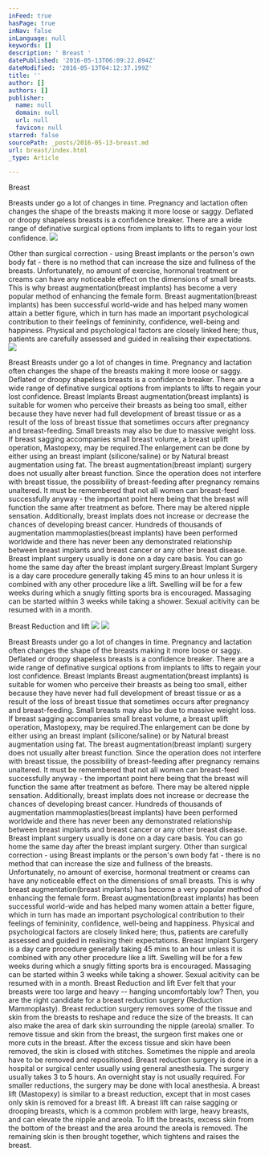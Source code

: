 ```yaml
---
inFeed: true
hasPage: true
inNav: false
inLanguage: null
keywords: []
description: ' Breast '
datePublished: '2016-05-13T06:09:22.894Z'
dateModified: '2016-05-13T04:12:37.199Z'
title: ''
author: []
authors: []
publisher:
  name: null
  domain: null
  url: null
  favicon: null
starred: false
sourcePath: _posts/2016-05-13-breast.md
url: breast/index.html
_type: Article

---
```

Breast 

Breasts under go a lot of changes in time. Pregnancy and lactation often changes the shape of the breasts making it more loose or saggy. Deflated or droopy shapeless breasts is a confidence breaker. There are a wide range of definative surgical options from implants to lifts to regain your lost confidence.
![](https://the-grid-user-content.s3-us-west-2.amazonaws.com/e7632979-772b-4a7a-8f00-01bf6b5b0293.jpg)

Other than surgical correction - using Breast implants or the person's own body fat - there is no method that can increase the size and fullness of the breasts. Unfortunately, no amount of exercise, hormonal treatment or creams can have any noticeable effect on the dimensions of small breasts. This is why breast augmentation(breast implants) has become a very popular method of enhancing the female form. Breast augmentation(breast implants) has been successful world-wide and has helped many women attain a better figure, which in turn has made an important psychological contribution to their feelings of femininity, confidence, well-being and happiness. Physical and psychological factors are closely linked here; thus, patients are carefully assessed and guided in realising their expectations.
![](https://the-grid-user-content.s3-us-west-2.amazonaws.com/91586b34-406d-4989-bbb8-f573d58e9159.jpg)

Breast Breasts under go a lot of changes in time. Pregnancy and lactation often changes the shape of the breasts making it more loose or saggy. Deflated or droopy shapeless breasts is a confidence breaker. There are a wide range of definative surgical options from implants to lifts to regain your lost confidence. Breast Implants Breast augmentation(breast implants) is suitable for women who perceive their breasts as being too small, either because they have never had full development of breast tissue or as a result of the loss of breast tissue that sometimes occurs after pregnancy and breast-feeding. Small breasts may also be due to massive weight loss. If breast sagging accompanies small breast volume, a breast uplift operation, Mastopexy, may be required.The enlargement can be done by either using an breast implant (silicone/saline) or by Natural breast augmentation using fat. The breast augmentation(breast implant) surgery does not usually alter breast function. Since the operation does not interfere with breast tissue, the possibility of breast-feeding after pregnancy remains unaltered. It must be remembered that not all women can breast-feed successfully anyway - the important point here being that the breast will function the same after treatment as before. There may be altered nipple sensation. Additionally, breast implats does not increase or decrease the chances of developing breast cancer. Hundreds of thousands of augmentation mammoplasties(breast implants) have been performed worldwide and there has never been any demonstrated relationship between breast implants and breast cancer or any other breast disease. Breast implant surgery usually is done on a day care basis. You can go home the same day after the breast implant surgery.Breast Implant Surgery is a day care procedure generally taking 45 mins to an hour unless it is combined with any other procedure like a lift. Swelling will be for a few weeks during which a snugly fitting sports bra is encouraged. Massaging can be started within 3 weeks while taking a shower. Sexual acitivity can be resumed with in a month.

Breast Reduction and lift
![](https://the-grid-user-content.s3-us-west-2.amazonaws.com/8de64431-cd8f-40e3-8bd7-82e4dff1326b.jpg)
![](https://the-grid-user-content.s3-us-west-2.amazonaws.com/3f8830e4-4ae8-46cc-9a4d-9b027c7b5494.jpg)

Breast Breasts under go a lot of changes in time. Pregnancy and lactation often changes the shape of the breasts making it more loose or saggy. Deflated or droopy shapeless breasts is a confidence breaker. There are a wide range of definative surgical options from implants to lifts to regain your lost confidence. Breast Implants Breast augmentation(breast implants) is suitable for women who perceive their breasts as being too small, either because they have never had full development of breast tissue or as a result of the loss of breast tissue that sometimes occurs after pregnancy and breast-feeding. Small breasts may also be due to massive weight loss. If breast sagging accompanies small breast volume, a breast uplift operation, Mastopexy, may be required.The enlargement can be done by either using an breast implant (silicone/saline) or by Natural breast augmentation using fat. The breast augmentation(breast implant) surgery does not usually alter breast function. Since the operation does not interfere with breast tissue, the possibility of breast-feeding after pregnancy remains unaltered. It must be remembered that not all women can breast-feed successfully anyway - the important point here being that the breast will function the same after treatment as before. There may be altered nipple sensation. Additionally, breast implats does not increase or decrease the chances of developing breast cancer. Hundreds of thousands of augmentation mammoplasties(breast implants) have been performed worldwide and there has never been any demonstrated relationship between breast implants and breast cancer or any other breast disease. Breast implant surgery usually is done on a day care basis. You can go home the same day after the breast implant surgery. Other than surgical correction - using Breast implants or the person's own body fat - there is no method that can increase the size and fullness of the breasts. Unfortunately, no amount of exercise, hormonal treatment or creams can have any noticeable effect on the dimensions of small breasts. This is why breast augmentation(breast implants) has become a very popular method of enhancing the female form. Breast augmentation(breast implants) has been successful world-wide and has helped many women attain a better figure, which in turn has made an important psychological contribution to their feelings of femininity, confidence, well-being and happiness. Physical and psychological factors are closely linked here; thus, patients are carefully assessed and guided in realising their expectations. Breast Implant Surgery is a day care procedure generally taking 45 mins to an hour unless it is combined with any other procedure like a lift. Swelling will be for a few weeks during which a snugly fitting sports bra is encouraged. Massaging can be started within 3 weeks while taking a shower. Sexual acitivity can be resumed with in a month. Breast Reduction and lift Ever felt that your breasts were too large and heavy -- hanging uncomfortably low? Then, you are the right candidate for a breast reduction surgery (Reduction Mammoplasty). Breast reduction surgery removes some of the tissue and skin from the breasts to reshape and reduce the size of the breasts. It can also make the area of dark skin surrounding the nipple (areola) smaller. To remove tissue and skin from the breast, the surgeon first makes one or more cuts in the breast. After the excess tissue and skin have been removed, the skin is closed with stitches. Sometimes the nipple and areola have to be removed and repositioned. Breast reduction surgery is done in a hospital or surgical center usually using general anesthesia. The surgery usually takes 3 to 5 hours. An overnight stay is not usually required. For smaller reductions, the surgery may be done with local anesthesia. A breast lift (Mastopexy) is similar to a breast reduction, except that in most cases only skin is removed for a breast lift. A breast lift can raise sagging or drooping breasts, which is a common problem with large, heavy breasts, and can elevate the nipple and areola. To lift the breasts, excess skin from the bottom of the breast and the area around the areola is removed. The remaining skin is then brought together, which tightens and raises the breast.